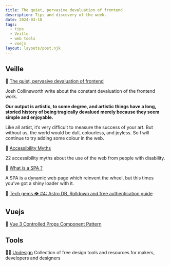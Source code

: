 ```yaml
---
title: The quiet, pervasive devaluation of frontend
description: Tips and discovery of the week.
date: 2024-03-18
tags:
  - tips
  - Veille
  - web tools
  - vuejs
layout: layouts/post.njk
---
```

## Veille

📗 [The quiet, pervasive devaluation of frontend](https://joshcollinsworth.com/blog/devaluing-frontend)

Josh Collinsworth write about the constant devaluation of the frontend work.

**Our output is artistic, to some degree, and artistic things have a long, storied history of being tragically devalued merely because they seem simple and enjoyable.**

Like all artist, it’s very difficult to measure the success of your art. But without us, the world would be dull, colourless, and joyless. So I will continue to try adding some colour in the web.

🦽 [Accessibility Myths](https://a11ymyths.com/)

22 accessibility myths about the use of the web from people with disability.


📗 [What is a SPA ?](https://heydonworks.com/article/what-is-a-single-page-application/)

A SPA is a dynamic web page which reinvent the wheel, but this times you’ve got a shiny loader with it.

📗 [Tech gems 👁️ \#4: Astro DB, Rolldown and free authentication guide](https://adrienzaganelli.com/blog/tech-gems-4)

## Vuejs

📗 [Vue 3 Controlled Props Component Pattern](https://www.youtube.com/watch?v=zBhAtGt8FDk&t=1s)

## Tools

👨‍💻 [Undesign](https://undesign.learn.uno/)
Collection of free design tools and resources for makers, developers and designers
